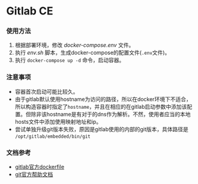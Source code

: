 # Gitlab CE

### 使用方法

1. 根据部署环境，修改 _docker-compose.env_ 文件。
2. 执行 _env.sh_ 脚本，生成docker-compose的配置文件(`.env`文件)。
3. 执行 `docker-compose up -d` 命令，启动容器。

### 注意事项

* 容器首次启动可能比较久。
* 由于gitlab默认使用hostname为访问的路径，所以在docker环境下不适合，所以构造容器时指定了`hostname`，并且在相应的在gitlab启动参数中添加该配置。但除非该hostname是有对于的dns作为解析。不然，使用者应当的本地hosts文件中添加使用映射地址和ip。
* 尝试单独升级git版本失败，原因是gitlab使用的内部的git版本，具体路径是 `/opt/gitlab/embedded/bin/git`

### 文档参考

* [gitlab官方dockerfile](https://hub.docker.com/r/gitlab/gitlab-ce/~/dockerfile/)
* [git官方帮助文档](https://about.gitlab.com/getting-help/)


